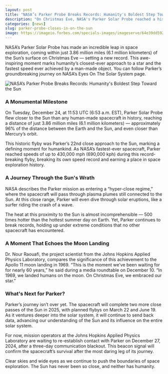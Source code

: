 ```yaml
---
layout: post
title: "NASA’s Parker Probe Breaks Records: Humanity's Boldest Step Toward the Sun"
description: "On Christmas Eve, NASA's Parker Solar Probe reached a historic milestone, coming closer to the Sun than any human-made object before. A breakthrough in space exploration that sets new records."
categories: [news]
slug: parker-probe-closes-in-on-the-sun
image: https://imageio.forbes.com/specials-images/imageserve/64e39dd59228015dd1d8ae25/Low-Res-522-00-1280-768x432/960x0.jpg
---
```


NASA’s Parker Solar Probe has made an incredible leap in space exploration, coming within just 3.86 million miles (6.1 million kilometers) of the Sun’s surface on Christmas Eve — setting a new record. This awe-inspiring moment marks humanity’s closest-ever approach to a star and the fastest speed ever achieved by a man-made object. You can follow Parker’s groundbreaking journey on NASA’s Eyes On The Solar System page.

![NASA’s Parker Probe Breaks Records: Humanity's Boldest Step Toward the Sun](https://imageio.forbes.com/specials-images/imageserve/64e39dd59228015dd1d8ae25/Low-Res-522-00-1280-768x432/960x0.jpg "NASA’s Parker Probe Breaks Records: Humanity's Boldest Step Toward the Sun")

### A Monumental Milestone

On Tuesday, December 24, at 11:53 UTC (6:53 a.m. EST), Parker Solar Probe flew closer to the Sun than any human-made spacecraft in history, reaching a distance of just 3.86 million miles (6.1 million kilometers) — approximately 96% of the distance between the Earth and the Sun, and even closer than Mercury’s orbit.

This historic flyby was Parker’s 22nd close approach to the Sun, marking a defining moment for humankind. As NASA’s fastest-ever spacecraft, Parker reached speeds of up to 430,000 mph (690,000 kph) during this record-breaking flyby, breaking its own speed record and earning a place in space exploration history.

### A Journey Through the Sun's Wrath

NASA describes the Parker mission as entering a “hyper-close regime,” where the spacecraft will pass through plasma plumes still connected to the Sun. At this close range, Parker will even dive through solar eruptions, like a surfer riding the crash of a wave.

The heat at this proximity to the Sun is almost incomprehensible — 500 times hotter than the hottest summer day on Earth. Yet, Parker continues to break records, holding up under extreme conditions that no other spacecraft has encountered.

### A Moment That Echoes the Moon Landing

Dr. Nour Raouafi, the project scientist from the Johns Hopkins Applied Physics Laboratory, compares the significance of this achievement to the Apollo 11 moon landing in 1969. “This is the moment we’ve been waiting for for nearly 60 years,” he said during a media roundtable on December 10. “In 1969, we landed humans on the moon. On Christmas Eve, we embraced our star.”

### What's Next for Parker?

Parker’s journey isn’t over yet. The spacecraft will complete two more close passes of the Sun in 2025, with planned flybys on March 22 and June 19. As it ventures deeper into the solar system, it will continue to send back data, advancing our understanding of the Sun and its influence on the entire solar system.

For now, mission operators at the Johns Hopkins Applied Physics Laboratory are waiting to re-establish contact with Parker on December 27, 2024, after a three-day communication blackout. This beacon signal will confirm the spacecraft’s survival after the most daring leg of its journey.

Clear skies and wide eyes as we continue to push the boundaries of space exploration. The Sun has never been so close, and neither has humanity.
